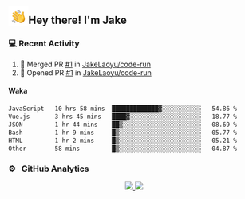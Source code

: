 <img alt="Night Coding" src="./assets/Hand%20Wave.gif" width='40' align="left"/><h2>Hey there! I'm Jake</h2>

### 💻 Recent Activity

<!--RECENT_ACTIVITY:start-->
1. 🎉 Merged PR [#1](https://github.com/JakeLaoyu/code-run/pull/1) in [JakeLaoyu/code-run](https://github.com/JakeLaoyu/code-run)<br>
2. 💪 Opened PR [#1](https://github.com/JakeLaoyu/code-run/pull/1) in [JakeLaoyu/code-run](https://github.com/JakeLaoyu/code-run)<br>
<!--RECENT_ACTIVITY:end-->

#### Waka

<!--START_SECTION:waka-->

```text
JavaScript   10 hrs 58 mins  █████████████▓░░░░░░░░░░░   54.86 %
Vue.js       3 hrs 45 mins   ████▓░░░░░░░░░░░░░░░░░░░░   18.77 %
JSON         1 hr 44 mins    ██▒░░░░░░░░░░░░░░░░░░░░░░   08.69 %
Bash         1 hr 9 mins     █▒░░░░░░░░░░░░░░░░░░░░░░░   05.77 %
HTML         1 hr 2 mins     █▒░░░░░░░░░░░░░░░░░░░░░░░   05.21 %
Other        58 mins         █▒░░░░░░░░░░░░░░░░░░░░░░░   04.87 %
```

<!--END_SECTION:waka-->

### ⚙️ &nbsp; GitHub Analytics

<p align="center">
<a href="https://github.com/JakeLaoyu">
  <img height="180em" src="https://github-readme-stats-eight-theta.vercel.app/api?username=jakelaoyu&show_icons=true&theme=algolia&include_all_commits=true&count_private=true"/>
  <img height="180em" src="https://github-readme-stats-eight-theta.vercel.app/api/top-langs/?username=jakelaoyu&layout=compact&langs_count=8&theme=algolia&hide=html"/>
</a>
</p>

<!-- ### 🤝🏻 &nbsp; Connect with Me

<p align="center">
<a href="https://i.jakeyu.top"><img src="https://img.shields.io/badge/-i.jakeyu.top-3423A6?style=flat&logo=Google-Chrome&logoColor=white"/></a>
<a href="mailto:jake.laoyu@gmail.com"><img src="https://img.shields.io/badge/-jake.laoyu@gmail.com-D14836?style=flat&logo=Gmail&logoColor=white"/></a>
</p> -->
